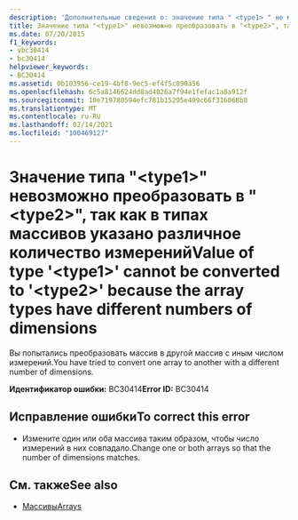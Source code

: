 ```yaml
---
description: 'Дополнительные сведения о: значение типа " <type1> " не может быть преобразовано в " <type2> ", так как типы массивов имеют разное количество измерений'
title: Значение типа "<type1>" невозможно преобразовать в "<type2>", так как в типах массивов указано различное количество измерений
ms.date: 07/20/2015
f1_keywords:
- vbc30414
- bc30414
helpviewer_keywords:
- BC30414
ms.assetid: 0b103956-ce19-4bf8-9ec5-ef4f5c090a56
ms.openlocfilehash: 6c5a8146624dd8ad4026a7f94e1fefac1a8a912f
ms.sourcegitcommit: 10e719780594efc781b15295e499c66f316068b8
ms.translationtype: MT
ms.contentlocale: ru-RU
ms.lasthandoff: 02/14/2021
ms.locfileid: "100469127"
---
```

# <a name="value-of-type-type1-cannot-be-converted-to-type2-because-the-array-types-have-different-numbers-of-dimensions"></a><span data-ttu-id="b6559-103">Значение типа "\<type1>" невозможно преобразовать в "\<type2>", так как в типах массивов указано различное количество измерений</span><span class="sxs-lookup"><span data-stu-id="b6559-103">Value of type '\<type1>' cannot be converted to '\<type2>' because the array types have different numbers of dimensions</span></span>

<span data-ttu-id="b6559-104">Вы попытались преобразовать массив в другой массив с иным числом измерений.</span><span class="sxs-lookup"><span data-stu-id="b6559-104">You have tried to convert one array to another with a different number of dimensions.</span></span>  
  
 <span data-ttu-id="b6559-105">**Идентификатор ошибки:** BC30414</span><span class="sxs-lookup"><span data-stu-id="b6559-105">**Error ID:** BC30414</span></span>  
  
## <a name="to-correct-this-error"></a><span data-ttu-id="b6559-106">Исправление ошибки</span><span class="sxs-lookup"><span data-stu-id="b6559-106">To correct this error</span></span>  
  
- <span data-ttu-id="b6559-107">Измените один или оба массива таким образом, чтобы число измерений в них совпадало.</span><span class="sxs-lookup"><span data-stu-id="b6559-107">Change one or both arrays so that the number of dimensions matches.</span></span>  
  
## <a name="see-also"></a><span data-ttu-id="b6559-108">См. также</span><span class="sxs-lookup"><span data-stu-id="b6559-108">See also</span></span>

- [<span data-ttu-id="b6559-109">Массивы</span><span class="sxs-lookup"><span data-stu-id="b6559-109">Arrays</span></span>](../programming-guide/language-features/arrays/index.md)
